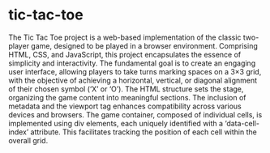 # tic-tac-toe
The Tic Tac Toe project is a web-based implementation of the classic two-player game, designed to be played in a browser environment. Comprising HTML, CSS, and JavaScript, this project encapsulates the essence of simplicity and interactivity. The fundamental goal is to create an engaging user interface, allowing players to take turns marking spaces on a 3×3 grid, with the objective of achieving a horizontal, vertical, or diagonal alignment of their chosen symbol (‘X’ or ‘O’). The HTML structure sets the stage, organizing the game content into meaningful sections. The inclusion of metadata and the viewport tag enhances compatibility across various devices and browsers. The game container, composed of individual cells, is implemented using div elements, each uniquely identified with a ‘data-cell-index’ attribute. This facilitates tracking the position of each cell within the overall grid.

